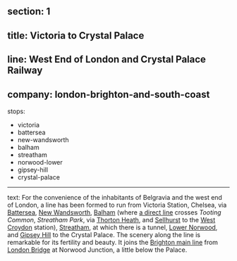﻿section: 1
----
title: Victoria to Crystal Palace
----
line: West End of London and Crystal Palace Railway
----
company: london-brighton-and-south-coast
----
stops:
- victoria
- battersea
- new-wandsworth
- balham
- streatham
- norwood-lower
- gipsey-hill
- crystal-palace
----
text: For the convenience of the inhabitants of Belgravia and the west end of London, a line has been formed to run from Victoria Station, Chelsea, via [Battersea](/stations/battersea), [New Wandsworth](/stations/new-wandsworth), [Balham](/stations/balham) (where [a direct line](/routes/balham-to-west-croydon) crosses *Tooting Common*, *Streatham Park*, via [Thorton Heath](/stations/thorton-heath), and [Sellhurst](/stations/sellhurst) to the [West Croydon](/stations/west-croydon) station), [Streatham](/stations/streatham), at which there is a tunnel, [Lower Norwood](/stations/norwood-lower), and [Gipsey Hill](/stations/gipsey-hill) to the Crystal Palace. The scenery along the line is remarkable for its fertility and beauty. It joins the [Brighton main line](london-to-brighton) from [London Bridge](/stations/london-bridge) at Norwood Junction, a little below the Palace.
